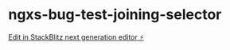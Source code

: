 # ngxs-bug-test-joining-selector

[Edit in StackBlitz next generation editor ⚡️](https://stackblitz.com/~/github.com/Thilo1992/ngxs-bug-test-joining-selector)